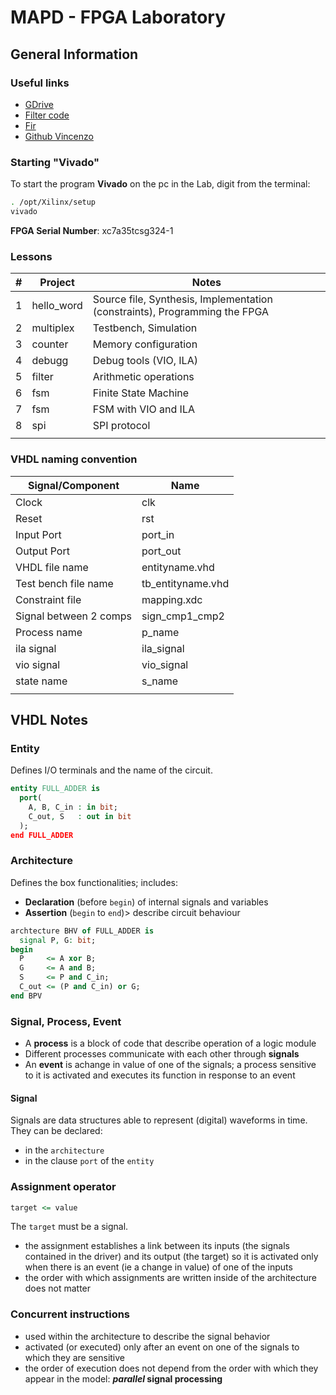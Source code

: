 # MAPD - FPGA Laboratory

## General Information

### Useful links

- [GDrive](https://drive.google.com/drive/u/0/folders/1EuG9C9qOo1bofLXjlRznqDQ_bxCg3eso)
- [Filter code](https://surf-vhdl.com/how-to-implement-fir-filter-in-vhdl/)
- [Fir](http://vhdlguru.blogspot.com/2011/06/vhdl-code-for-4-tap-fir-filter.html)
- [Github Vincenzo](https://github.com/Schimmenti)

### Starting "Vivado"

To start the program **Vivado** on the pc in the Lab, digit from the terminal:

```bash
. /opt/Xilinx/setup
vivado
```

**FPGA Serial Number**: xc7a35tcsg324-1

### Lessons

| #   | Project    | Notes                                                                      |
| --- | ---------- | -------------------------------------------------------------------------- |
| 1   | hello_word | Source file, Synthesis, Implementation (constraints), Programming the FPGA |
| 2   | multiplex  | Testbench, Simulation                                                      |
| 3   | counter    | Memory configuration                                                       |
| 4   | debugg     | Debug tools (VIO, ILA)                                                     |
| 5   | filter     | Arithmetic operations                                                      |
| 6   | fsm        | Finite State Machine                                                       |
| 7   | fsm        | FSM with VIO and ILA                                                       |
| 8   | spi        | SPI protocol |
|     |            |                                                                            |

### VHDL naming convention

| Signal/Component       | Name              |
| ---------------------- | ----------------- |
| Clock                  | clk               |
| Reset                  | rst               |
| Input Port             | port_in           |
| Output Port            | port_out          |
| VHDL file name         | entityname.vhd    |
| Test bench file name   | tb_entityname.vhd |
| Constraint file        | mapping.xdc       |
| Signal between 2 comps | sign_cmp1_cmp2    |
| Process name           | p_name            |
| ila signal             | ila_signal        |
| vio signal             | vio_signal        |
| state name             | s_name            |
|                        |                   |

## VHDL Notes

### Entity

Defines I/O terminals and the name of the circuit.

```vhdl
entity FULL_ADDER is
  port(
    A, B, C_in : in bit;
    C_out, S   : out in bit
  );
end FULL_ADDER
```

### Architecture

Defines the box functionalities; includes:

- **Declaration** (before `begin`) of internal signals and variables
- **Assertion** (`begin` to `end`)> describe circuit behaviour

```vhdl
archtecture BHV of FULL_ADDER is
  signal P, G: bit;
begin
  P     <= A xor B;
  G     <= A and B;
  S     <= P and C_in;
  C_out <= (P and C_in) or G;
end BPV
```

### Signal, Process, Event

- A **process** is a block of code that describe operation of a logic module
- Different processes communicate with each other through **signals**
- An **event** is achange in value of one of the signals; a process sensitive to it is activated and executes its function in response to an event

#### Signal

Signals are data structures able to represent (digital) waveforms in time.
They can be declared:

- in the `architecture`
- in the clause `port` of the `entity`

### Assignment operator

```vhdl
target <= value
```

The `target` must be a signal.

- the assignment establishes a link between its inputs (the signals contained in the driver) and its output (the target) so it is activated only when there is an event (ie a change in value) of one of the inputs
- the order with which assignments are written inside of the architecture does not matter

### Concurrent instructions

- used within the architecture to describe the signal behavior
- activated (or executed) only after an event on one of the signals to which they are sensitive
- the order of execution does not depend from the order with which they appear in the model: **_parallel_ signal processing**
